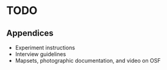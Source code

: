 # TODO

## Appendices
* Experiment instructions
* Interview guidelines
* Mapsets, photographic documentation, and video on OSF
